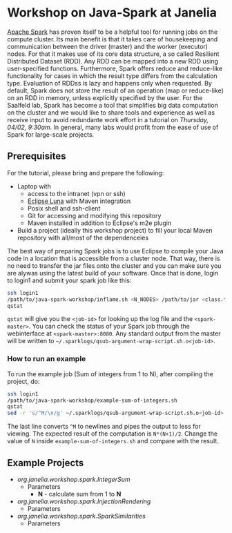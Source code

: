 # Workshop on Java-Spark at Janelia

[Apache Spark](https://spark.apache.org/) has proven itself to be a helpful tool for running jobs on the 
compute cluster.  Its main benefit is that it takes care of housekeeping and communication between the driver (master)
and the worker (executor) nodes.  For that it makes use of its core data structure, a so called Resilient Distributed 
Dataset (RDD). Any RDD can be mapped into a new RDD using user-specified functions.  Furthermore, Spark offers reduce
and reduce-like functionality for cases in which the result type differs from the calculation type.  Evaluation of RDDss
is lazy and happens only when requested. By default, Spark does not store the result of an operation (map or reduce-like)
on an RDD in memory, unless explicitly specified by the user.  For the Saalfeld lab, Spark has become a tool that
simplifies big data computation on the cluster and we would like to share tools and experience as well as receive
input to avoid redundante work effort in a tutorial on *Thursday, 04/02, 9:30am*.  In general, many labs would profit 
from the ease of use of Spark for large-scale projects.

## Prerequisites

For the tutorial, please bring and prepare the following:
 - Laptop with
    - access to the intranet (vpn or ssh)
    - [Eclipse Luna](https://www.eclipse.org/downloads/packages/eclipse-ide-java-developers/lunasr2) with Maven integration
    - Posix shell and ssh-client
    - Git for accessing and modifying this repository
    - Maven installed in addition to Eclipse's m2e plugin
 - Build a project (ideally this workshop project) to fill your local Maven repository with all/most of the dependenceies


The best way of preparing Spark jobs is to use Eclipse to compile your Java code in a location that is accessible from a cluster node.  That way, there is no need to transfer the jar files onto the cluster and you can make sure you are alywas using the latest build of your software.  Once that is done, login to login1 and submit your spark job like this:
```bash
ssh login1
/path/to/java-spark-workshop/inflame.sh <N_NODES> /path/to/jar <class.to.be.Used> <ARGV>
qstat
```
`qstat` will give you the `<job-id>` for looking up the log file and the `<spark-master>`.  You can check the
status of your Spark job through the webinterface at `<spark-master>:8080`. Any standard output from the master
will be written to `~/.sparklogs/qsub-argument-wrap-script.sh.o<job-id>`.

### How to run an example
To run the example job (Sum of integers from 1 to N), after compiling the project, do:
```bash
ssh login1
/path/to/java-spark-workshop/example-sum-of-integers.sh
qstat
sed -r 's/^M/\n/g' ~/.sparklogs/qsub-argument-wrap-script.sh.o<job-id> | less
```
The last line converts `^M` to newlines and pipes the output to less for viewing. The expected result of the
computation is `N*(N+1)/2`. Change the value of `N` inside `example-sum-of-integers.sh` and compare with the
result.

## Example Projects
 - *org.janelia.workshop.spark.IntegerSum*
   - Parameters
     - **N** - calculate sum from 1 to **N**
 - *org.janelia.workshop.spark.InjectionRendering*
   - Parameters
 - *org.janelia.workshop.spark.SparkSimilarities*
   - Parameters
